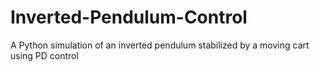 # Inverted-Pendulum-Control
A Python simulation of an inverted pendulum stabilized by a moving cart using PD control
